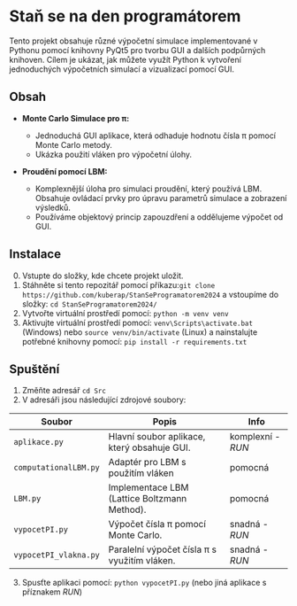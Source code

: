 # Staň se na den programátorem


Tento projekt obsahuje různé výpočetní simulace implementované v Pythonu pomocí knihovny PyQt5 pro tvorbu GUI a dalších podpůrných knihoven. 
Cílem je ukázat, jak můžete využít Python k vytvoření jednoduchých výpočetních simulací a vizualizací pomocí GUI.

## Obsah

- **Monte Carlo Simulace pro π:** 
  - Jednoduchá GUI aplikace, která odhaduje hodnotu čísla π pomocí Monte Carlo metody.
  - Ukázka použití vláken pro výpočetní úlohy.
  
- **Proudění pomocí LBM:**
  - Komplexnější úloha pro simulaci proudění, který používá LBM. Obsahuje ovládací prvky pro úpravu parametrů simulace a zobrazení výsledků.
  - Používáme objektový princip zapouzdření a oddělujeme výpočet od GUI.

## Instalace
0. Vstupte do složky, kde chcete projekt uložit.
1. Stáhněte si tento repozitář pomocí příkazu:`git clone https://github.com/kuberap/StanSeProgramatorem2024`
a vstoupíme do složky: `cd StanSeProgramatorem2024/`
2. Vytvořte virtuální prostředí pomocí: `python -m venv venv`
3. Aktivujte virtuální prostředí pomocí: `venv\Scripts\activate.bat` (Windows) nebo `source venv/bin/activate` (Linux)
a nainstalujte potřebné knihovny pomocí: `pip install -r requirements.txt`
## Spuštění
1. Změňte adresář `cd Src`
2. V adresáři jsou následující zdrojové soubory:

| **Soubor**               | **Popis**                                         | **Info**         |
|--------------------------|--------------------------------------------------|--------------------|
| `aplikace.py`            | Hlavní soubor aplikace, který obsahuje GUI.      | komplexní - *RUN*    |
| `computationalLBM.py`    | Adaptér pro LBM s použitím vláken   | pomocná            |
| `LBM.py`                 | Implementace LBM (Lattice Boltzmann Method).     | pomocná          |
| `vypocetPI.py`           | Výpočet čísla π pomocí Monte Carlo.              | snadná - *RUN*           |
| `vypocetPI_vlakna.py`    | Paralelní výpočet čísla π s využitím vláken.     | snadná - *RUN*           |

3. Spusťte aplikaci pomocí: `python vypocetPI.py` (nebo jiná aplikace s příznakem *RUN*)

